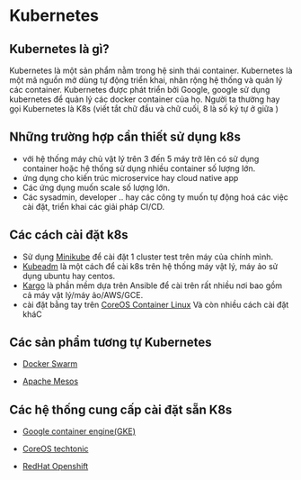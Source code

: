 # Kubernetes
 
  ## Kubernetes là gì?

  Kubernetes là một sản phẩm nằm trong hệ sinh thái container. Kubernetes là một mã nguồn mở dùng tự động triển khai, nhân rộng hệ thống và quản lý các container. Kubernetes được phát triển bởi Google, google sử dụng kubernetes để quản lý các docker container của họ. Người ta thường hay gọi Kubernetes là K8s (viết tắt chữ đầu và chữ cuối, 8 là số ký tự ở giữa )

  ## Những trường hợp cần thiết sử dụng k8s

   - với hệ thống máy chủ vật lý trên 3 đến 5 máy trở lên có sử dụng container hoặc hệ thống sử dụng nhiều container số lượng lớn.
   - ứng dụng cho kiến trúc microservice hay cloud native app
   - Các ứng dụng muốn scale số lượng lớn. 
   - Các sysadmin, developer .. hay các công ty muốn tự động hoá các việc cài đặt, triển khai các giải pháp CI/CD.
  
 ##  Các cách cài đặt k8s 
   - Sử dụng [Minikube](https://kubernetes.io/docs/setup/learning-environment/minikube/) để cài đặt 1 cluster test trên máy của chính mình.
   -  [Kubeadm]() là một cách để cài k8s trên hệ thống máy vật lý, máy ảo sử dụng ubuntu hay centos.
   - [Kargo]() là phần mềm dựa trên Ansible để cài trên rất nhiều nơi bao gồm cả máy vật lý/máy ảo/AWS/GCE.
   - cài đặt bằng tay trên [CoreOS Container Linux]()
Và còn nhiều cách cài đặt kháC 

 ## Các sản phẩm tương tự Kubernetes

   - [Docker Swarm](https://docs.docker.com/engine/swarm/)

   - [Apache Mesos](https://mesos.apache.org/)



 ## Các hệ thống cung cấp cài đặt sẵn K8s

- [Google container engine(GKE)](https://cloud.google.com/container-engine/)

- [CoreOS techtonic](https://coreos.com/tectonic/)

- [RedHat Openshift](https://www.openshift.com/)
  